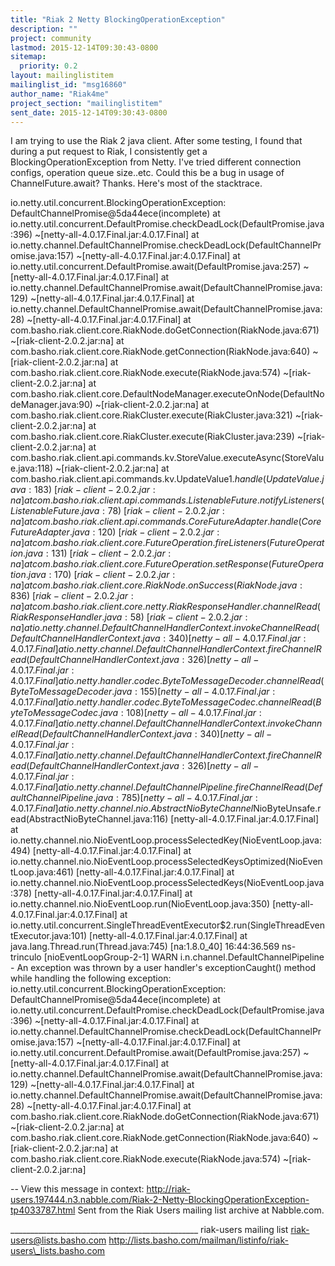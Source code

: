 ```yaml
---
title: "Riak 2 Netty BlockingOperationException"
description: ""
project: community
lastmod: 2015-12-14T09:30:43-0800
sitemap:
  priority: 0.2
layout: mailinglistitem
mailinglist_id: "msg16860"
author_name: "Riak4me"
project_section: "mailinglistitem"
sent_date: 2015-12-14T09:30:43-0800
---
```



I am trying to use the Riak 2 java client. After some testing, I found that
during a put request to Riak, I consistently get a
BlockingOperationException from Netty. I've tried different connection
configs, operation queue size..etc. Could this be a bug in usage of
ChannelFuture.await? Thanks. Here's most of the stacktrace.

io.netty.util.concurrent.BlockingOperationException:
DefaultChannelPromise@5da44ece(incomplete)
 at
io.netty.util.concurrent.DefaultPromise.checkDeadLock(DefaultPromise.java:396)
~[netty-all-4.0.17.Final.jar:4.0.17.Final]
 at
io.netty.channel.DefaultChannelPromise.checkDeadLock(DefaultChannelPromise.java:157)
~[netty-all-4.0.17.Final.jar:4.0.17.Final]
 at 
io.netty.util.concurrent.DefaultPromise.await(DefaultPromise.java:257)
~[netty-all-4.0.17.Final.jar:4.0.17.Final]
 at
io.netty.channel.DefaultChannelPromise.await(DefaultChannelPromise.java:129)
~[netty-all-4.0.17.Final.jar:4.0.17.Final]
 at
io.netty.channel.DefaultChannelPromise.await(DefaultChannelPromise.java:28)
~[netty-all-4.0.17.Final.jar:4.0.17.Final]
 at 
com.basho.riak.client.core.RiakNode.doGetConnection(RiakNode.java:671)
~[riak-client-2.0.2.jar:na]
 at com.basho.riak.client.core.RiakNode.getConnection(RiakNode.java:640)
~[riak-client-2.0.2.jar:na]
 at com.basho.riak.client.core.RiakNode.execute(RiakNode.java:574)
~[riak-client-2.0.2.jar:na]
 at
com.basho.riak.client.core.DefaultNodeManager.executeOnNode(DefaultNodeManager.java:90)
~[riak-client-2.0.2.jar:na]
 at com.basho.riak.client.core.RiakCluster.execute(RiakCluster.java:321)
~[riak-client-2.0.2.jar:na]
 at com.basho.riak.client.core.RiakCluster.execute(RiakCluster.java:239)
~[riak-client-2.0.2.jar:na]
 at
com.basho.riak.client.api.commands.kv.StoreValue.executeAsync(StoreValue.java:118)
~[riak-client-2.0.2.jar:na]
 at
com.basho.riak.client.api.commands.kv.UpdateValue$1.handle(UpdateValue.java:183)
~[riak-client-2.0.2.jar:na]
 at
com.basho.riak.client.api.commands.ListenableFuture.notifyListeners(ListenableFuture.java:78)
~[riak-client-2.0.2.jar:na]
 at
com.basho.riak.client.api.commands.CoreFutureAdapter.handle(CoreFutureAdapter.java:120)
~[riak-client-2.0.2.jar:na]
 at
com.basho.riak.client.core.FutureOperation.fireListeners(FutureOperation.java:131)
~[riak-client-2.0.2.jar:na]
 at
com.basho.riak.client.core.FutureOperation.setResponse(FutureOperation.java:170)
~[riak-client-2.0.2.jar:na]
 at com.basho.riak.client.core.RiakNode.onSuccess(RiakNode.java:836)
~[riak-client-2.0.2.jar:na]
 at
com.basho.riak.client.core.netty.RiakResponseHandler.channelRead(RiakResponseHandler.java:58)
~[riak-client-2.0.2.jar:na]
 at
io.netty.channel.DefaultChannelHandlerContext.invokeChannelRead(DefaultChannelHandlerContext.java:340)
[netty-all-4.0.17.Final.jar:4.0.17.Final]
 at
io.netty.channel.DefaultChannelHandlerContext.fireChannelRead(DefaultChannelHandlerContext.java:326)
[netty-all-4.0.17.Final.jar:4.0.17.Final]
 at
io.netty.handler.codec.ByteToMessageDecoder.channelRead(ByteToMessageDecoder.java:155)
[netty-all-4.0.17.Final.jar:4.0.17.Final]
 at
io.netty.handler.codec.ByteToMessageCodec.channelRead(ByteToMessageCodec.java:108)
[netty-all-4.0.17.Final.jar:4.0.17.Final]
 at
io.netty.channel.DefaultChannelHandlerContext.invokeChannelRead(DefaultChannelHandlerContext.java:340)
[netty-all-4.0.17.Final.jar:4.0.17.Final]
 at
io.netty.channel.DefaultChannelHandlerContext.fireChannelRead(DefaultChannelHandlerContext.java:326)
[netty-all-4.0.17.Final.jar:4.0.17.Final]
 at
io.netty.channel.DefaultChannelPipeline.fireChannelRead(DefaultChannelPipeline.java:785)
[netty-all-4.0.17.Final.jar:4.0.17.Final]
 at
io.netty.channel.nio.AbstractNioByteChannel$NioByteUnsafe.read(AbstractNioByteChannel.java:116)
[netty-all-4.0.17.Final.jar:4.0.17.Final]
 at
io.netty.channel.nio.NioEventLoop.processSelectedKey(NioEventLoop.java:494)
[netty-all-4.0.17.Final.jar:4.0.17.Final]
 at
io.netty.channel.nio.NioEventLoop.processSelectedKeysOptimized(NioEventLoop.java:461)
[netty-all-4.0.17.Final.jar:4.0.17.Final]
 at
io.netty.channel.nio.NioEventLoop.processSelectedKeys(NioEventLoop.java:378)
[netty-all-4.0.17.Final.jar:4.0.17.Final]
 at io.netty.channel.nio.NioEventLoop.run(NioEventLoop.java:350)
[netty-all-4.0.17.Final.jar:4.0.17.Final]
 at
io.netty.util.concurrent.SingleThreadEventExecutor$2.run(SingleThreadEventExecutor.java:101)
[netty-all-4.0.17.Final.jar:4.0.17.Final]
 at java.lang.Thread.run(Thread.java:745) [na:1.8.0\_40]
16:44:36.569 ns-trinculo [nioEventLoopGroup-2-1] WARN 
i.n.channel.DefaultChannelPipeline - An exception was thrown by a user
handler's exceptionCaught() method while handling the following exception:
io.netty.util.concurrent.BlockingOperationException:
DefaultChannelPromise@5da44ece(incomplete)
 at
io.netty.util.concurrent.DefaultPromise.checkDeadLock(DefaultPromise.java:396)
~[netty-all-4.0.17.Final.jar:4.0.17.Final]
 at
io.netty.channel.DefaultChannelPromise.checkDeadLock(DefaultChannelPromise.java:157)
~[netty-all-4.0.17.Final.jar:4.0.17.Final]
 at 
io.netty.util.concurrent.DefaultPromise.await(DefaultPromise.java:257)
~[netty-all-4.0.17.Final.jar:4.0.17.Final]
 at
io.netty.channel.DefaultChannelPromise.await(DefaultChannelPromise.java:129)
~[netty-all-4.0.17.Final.jar:4.0.17.Final]
 at
io.netty.channel.DefaultChannelPromise.await(DefaultChannelPromise.java:28)
~[netty-all-4.0.17.Final.jar:4.0.17.Final]
 at 
com.basho.riak.client.core.RiakNode.doGetConnection(RiakNode.java:671)
~[riak-client-2.0.2.jar:na]
 at com.basho.riak.client.core.RiakNode.getConnection(RiakNode.java:640)
~[riak-client-2.0.2.jar:na]
 at com.basho.riak.client.core.RiakNode.execute(RiakNode.java:574)
~[riak-client-2.0.2.jar:na]



--
View this message in context: 
http://riak-users.197444.n3.nabble.com/Riak-2-Netty-BlockingOperationException-tp4033787.html
Sent from the Riak Users mailing list archive at Nabble.com.

\_\_\_\_\_\_\_\_\_\_\_\_\_\_\_\_\_\_\_\_\_\_\_\_\_\_\_\_\_\_\_\_\_\_\_\_\_\_\_\_\_\_\_\_\_\_\_
riak-users mailing list
riak-users@lists.basho.com
http://lists.basho.com/mailman/listinfo/riak-users\_lists.basho.com

